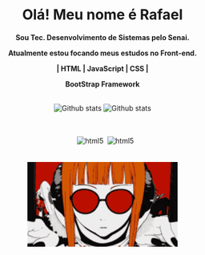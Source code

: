 
<h1 align=center >Olá! Meu nome é Rafael   </h1>
<h4 align=center> Sou Tec. Desenvolvimento de Sistemas pelo Senai.
<p>Atualmente estou focando meus estudos no Front-end.</p>
<p> | HTML | JavaScript | CSS |</p>
<p>BootStrap Framework</p></h4>

##

<div align="center">
  <img  height="150em"  align="center" src="https://github-readme-stats.vercel.app/api?username=hyuttea&show_icons=true&theme=shadow_red" alt="Github stats" />
  <img  height="150em" align="center" src="https://github-readme-stats.vercel.app/api/top-langs/?username=hyuttea&theme=shadow_red&hide_&include_all_commits=true&count_private=true&layout=compact" alt="Github stats" />
</div>

## 

<div align="center" style="display: inline_block"><br/>
    <img align="center" alt="" src="https://img.shields.io/badge/HTML5-darkred?style=for-the-badge&logo=html5&logoColor=white"/>
    <img align="center" alt="" src="https://img.shields.io/badge/CSS3-darkred?style=for-the-badge&logo=css3&logoColor=white"/>
    <img align="center" alt="" src="https://img.shields.io/badge/JavaScript-darkred?style=for-the-badge&logo=javascript&logoColor=white"/>
    <img align="center" alt="html5" src="https://img.shields.io/badge/MySQL-darkred?style=for-the-badge&logo=mysql&logoColor=white">
    <img align="center" alt="" src="https://img.shields.io/badge/GIT-darkred?style=for-the-badge&logo=git&logoColor=white"/>
    <img align="center" alt="html5" src="https://img.shields.io/badge/Java-darkred?style=for-the-badge&logo=openjdk&logoColor=white">
</div>

<br>
<br>
 
<div align=center>
  <img src="https://github.com/Macionil-San/rachi/blob/main/persona-futaba.gif?raw=true" width="300">
</div>
